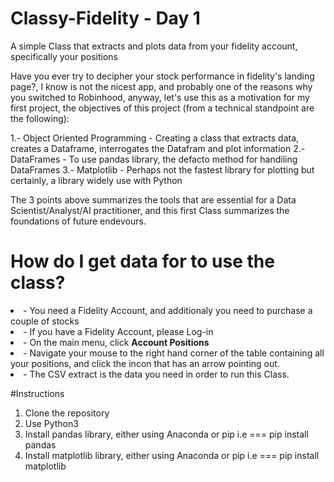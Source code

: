 # Classy-Fidelity - Day 1
A simple Class that extracts and plots data from your fidelity account, specifically your positions 

Have you ever try to decipher your stock performance in fidelity's landing page?, I know is not the nicest app, and probably one of the reasons why you switched to Robinhood, anyway, let's use this as a motivation for my first project, the objectives of this project (from a technical standpoint are the following):

1.- Object Oriented Programming - Creating a class that extracts data, creates a Dataframe, interrogates the Datafram and plot information
2.- DataFrames - To use pandas library, the defacto method for handiling DataFrames
3.- Matplotlib - Perhaps not the fastest library for plotting but certainly, a library widely use with Python

The 3 points above summarizes the tools that are essential for a Data Scientist/Analyst/AI practitioner, and this first Class summarizes the foundations of future endevours.

<h1> How do I get data for to use the class? </h1>
<li> - You need a Fidelity Account, and additionaly you need to purchase a couple of stocks </li>
<li> - If you have a Fidelity Account, please Log-in </li>
<li> - On the main menu, click <b> Account Positions </b> </li>
<li> - Navigate your mouse to the right hand corner of the table containing all your positions, and click the incon that has an arrow pointing out.</li>
<li> - The CSV extract is the data you need in order to run this Class.</li>

#Instructions

1. Clone the repository 
2. Use Python3
3. Install pandas library, either using Anaconda or pip i.e === pip install pandas
4. Install matplotlib library, either using Anaconda or pip i.e === pip install matplotlib

